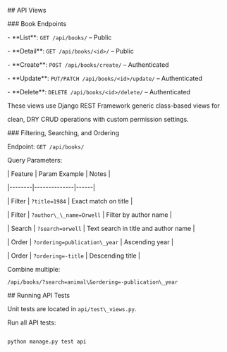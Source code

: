 \## API Views



\### Book Endpoints

\- \*\*List\*\*: `GET /api/books/` – Public

\- \*\*Detail\*\*: `GET /api/books/<id>/` – Public

\- \*\*Create\*\*: `POST /api/books/create/` – Authenticated

\- \*\*Update\*\*: `PUT/PATCH /api/books/<id>/update/` – Authenticated

\- \*\*Delete\*\*: `DELETE /api/books/<id>/delete/` – Authenticated



These views use Django REST Framework generic class-based views for

clean, DRY CRUD operations with custom permission settings.



\### Filtering, Searching, and Ordering



Endpoint: `GET /api/books/`



Query Parameters:



| Feature | Param Example | Notes |

|--------|--------------|------|

| Filter | `?title=1984` | Exact match on title |

| Filter | `?author\_\_name=Orwell` | Filter by author name |

| Search | `?search=orwell` | Text search in title and author name |

| Order  | `?ordering=publication\_year` | Ascending year |

| Order  | `?ordering=-title` | Descending title |



Combine multiple:  

`/api/books/?search=animal\&ordering=-publication\_year`



\## Running API Tests



Unit tests are located in `api/test\_views.py`.



Run all API tests:

```bash

python manage.py test api



